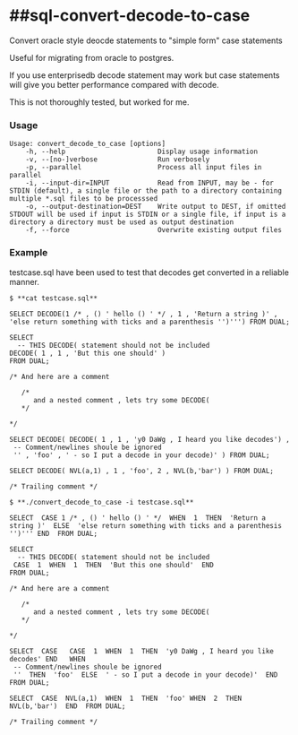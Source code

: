 ##sql-convert-decode-to-case
==================

Convert oracle style deocde statements to "simple form" case statements

Useful for migrating from oracle to postgres.

If you use enterprisedb decode statement may work but case statements will give you better performance compared with decode. 

This is not thoroughly tested, but worked for me.

### Usage
    Usage: convert_decode_to_case [options]
        -h, --help                       Display usage information
        -v, --[no-]verbose               Run verbosely
        -p, --parallel                   Process all input files in parallel
        -i, --input-dir=INPUT            Read from INPUT, may be - for STDIN (default), a single file or the path to a directory containing multiple *.sql files to be processsed
        -o, --output-destination=DEST    Write output to DEST, if omitted STDOUT will be used if input is STDIN or a single file, if input is a directory a directory must be used as output destination
        -f, --force                      Overwrite existing output files

### Example

testcase.sql have been used to test that decodes get converted in a reliable manner.

    $ **cat testcase.sql**
    
    SELECT DECODE(1 /* , () ' hello () ' */ , 1 , 'Return a string )' , 'else return something with ticks and a parenthesis '')''') FROM DUAL;
    
    SELECT
      -- THIS DECODE( statement should not be included
    DECODE( 1 , 1 , 'But this one should' )
    FROM DUAL;
    
    /* And here are a comment
    
       /* 
          and a nested comment , lets try some DECODE( 
       */ 
    
    */
    
    SELECT DECODE( DECODE( 1 , 1 , 'y0 DaWg , I heard you like decodes') , 
     -- Comment/newlines shoule be ignored
     '' , 'foo' , ' - so I put a decode in your decode)' ) FROM DUAL;
    
    SELECT DECODE( NVL(a,1) , 1 , 'foo', 2 , NVL(b,'bar') ) FROM DUAL;
    
    /* Trailing comment */
    
    $ **./convert_decode_to_case -i testcase.sql**
    
    SELECT  CASE 1 /* , () ' hello () ' */  WHEN  1  THEN  'Return a string )'  ELSE  'else return something with ticks and a parenthesis '')''' END  FROM DUAL;
    
    SELECT
      -- THIS DECODE( statement should not be included
     CASE  1  WHEN  1  THEN  'But this one should'  END 
    FROM DUAL;
    
    /* And here are a comment
    
       /* 
          and a nested comment , lets try some DECODE( 
       */ 
    
    */
    
    SELECT  CASE   CASE  1  WHEN  1  THEN  'y0 DaWg , I heard you like decodes' END   WHEN  
     -- Comment/newlines shoule be ignored
     ''  THEN  'foo'  ELSE  ' - so I put a decode in your decode)'  END  FROM DUAL;
    
    SELECT  CASE  NVL(a,1)  WHEN  1  THEN  'foo' WHEN  2  THEN  NVL(b,'bar')  END  FROM DUAL;
    
    /* Trailing comment */
    
